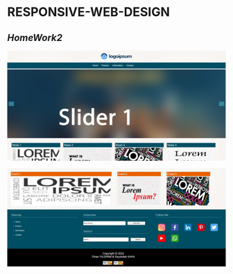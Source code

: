 # RESPONSIVE-WEB-DESIGN
## _HomeWork2_
 
![screenshot](https://github.com/flashomer/RESPONSIVE-WEB-DESIGN/blob/main/hw2/Screenshot.jpg)

![screenshot](https://github.com/flashomer/RESPONSIVE-WEB-DESIGN/blob/main/hw2/Screenshot_2.jpg)